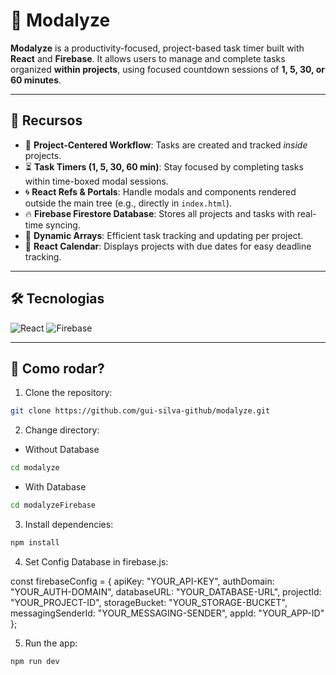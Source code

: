 # 🧠 Modalyze

**Modalyze** is a productivity-focused, project-based task timer built with **React** and **Firebase**. It allows users to manage and complete tasks organized **within projects**, using focused countdown sessions of **1, 5, 30, or 60 minutes**.

<hr>

## 🚀 Recursos

- 🔲 **Project-Centered Workflow**: Tasks are created and tracked *inside* projects.
- ⏳ **Task Timers (1, 5, 30, 60 min)**: Stay focused by completing tasks within time-boxed modal sessions.
- 🌀 **React Refs & Portals**: Handle modals and components rendered outside the main tree (e.g., directly in `index.html`).
- 🔥 **Firebase Firestore Database**: Stores all projects and tasks with real-time syncing.
- 🧮 **Dynamic Arrays**: Efficient task tracking and updating per project.
- 📅 **React Calendar**: Displays projects with due dates for easy deadline tracking.

<hr>

## 🛠️ Tecnologias

![React](https://img.shields.io/badge/react-%2320232a.svg?style=for-the-badge&logo=react&logoColor=%2361DAFB)
![Firebase](https://img.shields.io/badge/firebase-a08021?style=for-the-badge&logo=firebase&logoColor=ffcd34)

<hr>

## 🚝 Como rodar?

1. Clone the repository:
```bash
git clone https://github.com/gui-silva-github/modalyze.git
```  
2. Change directory:

- Without Database

```bash
cd modalyze
```

- With Database

```bash
cd modalyzeFirebase
```

3. Install dependencies:

```bash
npm install
```

4. Set Config Database in firebase.js:

const firebaseConfig = {
  apiKey: "YOUR_API-KEY",
  authDomain: "YOUR_AUTH-DOMAIN",
  databaseURL: "YOUR_DATABASE-URL",
  projectId: "YOUR_PROJECT-ID",
  storageBucket: "YOUR_STORAGE-BUCKET",
  messagingSenderId: "YOUR_MESSAGING-SENDER",
  appId: "YOUR_APP-ID"
};

5. Run the app:
```bash
npm run dev
```


